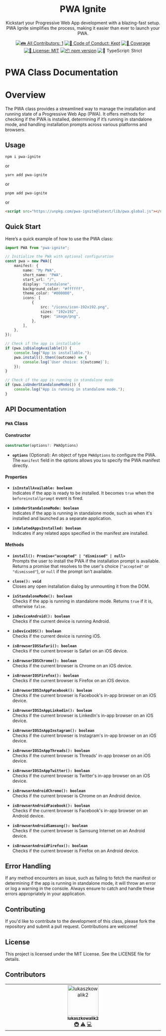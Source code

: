 <h1 align="center">PWA Ignite</h1>

<p align="center">
Kickstart your Progressive Web App development with a blazing-fast setup. 
PWA Ignite simplifies the process, making it easier than ever to launch your PWA.
</p>

<p align="center">
	<!-- prettier-ignore-start -->
	<!-- ALL-CONTRIBUTORS-BADGE:START - Do not remove or modify this section -->
	<a href="#contributors" target="_blank"><img alt="👪 All Contributors: 1" src="https://img.shields.io/badge/%F0%9F%91%AA_all_contributors-1-21bb42.svg" /></a>
<!-- ALL-CONTRIBUTORS-BADGE:END -->
	<!-- prettier-ignore-end -->
	<a href="https://github.com/lukaszkowalik2/pwa-ignite/blob/main/.github/CODE_OF_CONDUCT.md" target="_blank"><img alt="🤝 Code of Conduct: Kept" src="https://img.shields.io/badge/%F0%9F%A4%9D_code_of_conduct-kept-21bb42" /></a>
	<a href="https://codecov.io/gh/lukaszkowalik2/pwa-ignite" target="_blank"><img alt="🧪 Coverage" src="https://img.shields.io/codecov/c/github/lukaszkowalik2/pwa-ignite?label=%F0%9F%A7%AA%20coverage" /></a>
	<a href="https://github.com/lukaszkowalik2/pwa-ignite/blob/main/LICENSE.md" target="_blank"><img alt="📝 License: MIT" src="https://img.shields.io/badge/%F0%9F%93%9D_license-MIT-21bb42.svg"></a>
	<a href="http://npmjs.com/package/pwa-ignite"><img alt="📦 npm version" src="https://img.shields.io/npm/v/pwa-ignite?color=21bb42&label=%F0%9F%93%A6%20npm" /></a>
	<img alt="💪 TypeScript: Strict" src="https://img.shields.io/badge/%F0%9F%92%AA_typescript-strict-21bb42.svg" />
</p>

# PWA Class Documentation

# Overview

The PWA class provides a streamlined way to manage the installation and running state of a Progressive Web App (PWA).
It offers methods for checking if the PWA is installed, determining if it’s running in standalone mode, and handling installation prompts across various platforms and browsers.

## Usage

```shell
npm i pwa-ignite
```

or

```shell
yarn add pwa-ignite
```

or

```shell
pnpm add pwa-ignite
```

or

```html
<script src="https://unpkg.com/pwa-ignite@latest/lib/pwa.global.js"></script>
```

## Quick Start

Here’s a quick example of how to use the PWA class:

```typescript
import PWA from "pwa-ignite";

// Initialize the PWA with optional configuration
const pwa = new PWA({
	manifest: {
		name: "My PWA",
		short_name: "PWA",
		start_url: "/",
		display: "standalone",
		background_color: "#ffffff",
		theme_color: "#000000",
		icons: [
			{
				src: "/icons/icon-192x192.png",
				sizes: "192x192",
				type: "image/png",
			},
		],
	},
});

// Check if the app is installable
if (pwa.isDialogAvailable()) {
	console.log("App is installable.");
	pwa.install().then((outcome) => {
		console.log(`User choice: ${outcome}`);
	});
}

// Check if the app is running in standalone mode
if (pwa.isUnderStandaloneMode()) {
	console.log("App is running in standalone mode.");
}
```

## API Documentation

### `PWA` Class

#### Constructor

```typescript
constructor(options?: PWAOptions)
```

- **`options`** (Optional): An object of type `PWAOptions` to configure the PWA.
  The `manifest` field in the options allows you to specify the PWA manifest directly.

#### Properties

- **`isInstallAvailable: boolean`**  
  Indicates if the app is ready to be installed.
  It becomes `true` when the `beforeinstallprompt` event is fired.

- **`isUnderStandaloneMode: boolean`**  
  Indicates if the app is running in standalone mode, such as when it's installed and launched as a separate application.

- **`isRelatedAppsInstalled: boolean`**  
  Indicates if any related apps specified in the manifest are installed.

#### Methods

- **`install(): Promise<"accepted" | "dismissed" | null>`**  
  Prompts the user to install the PWA if the installation prompt is available.
  Returns a promise that resolves to the user's choice (`"accepted"` or `"dismissed"`), or `null` if the prompt isn’t available.

- **`close(): void`**  
  Closes any open installation dialog by unmounting it from the DOM.

- **`isStandaloneMode(): boolean`**  
  Checks if the app is running in standalone mode.
  Returns `true` if it is, otherwise `false`.

- **`isDeviceAndroid(): boolean`**  
  Checks if the current device is running Android.

- **`isDeviceIOS(): boolean`**  
  Checks if the current device is running iOS.

- **`isBrowserIOSSafari(): boolean`**  
  Checks if the current browser is Safari on an iOS device.

- **`isBrowserIOSChrome(): boolean`**  
  Checks if the current browser is Chrome on an iOS device.

- **`isBrowserIOSFirefox(): boolean`**  
  Checks if the current browser is Firefox on an iOS device.

- **`isBrowserIOSInAppFacebook(): boolean`**  
  Checks if the current browser is Facebook's in-app browser on an iOS device.

- **`isBrowserIOSInAppLinkedin(): boolean`**  
  Checks if the current browser is LinkedIn's in-app browser on an iOS device.

- **`isBrowserIOSInAppInstagram(): boolean`**  
  Checks if the current browser is Instagram's in-app browser on an iOS device.

- **`isBrowserIOSInAppThreads(): boolean`**  
  Checks if the current browser is Threads' in-app browser on an iOS device.

- **`isBrowserIOSInAppTwitter(): boolean`**  
  Checks if the current browser is Twitter's in-app browser on an iOS device.

- **`isBrowserAndroidChrome(): boolean`**  
  Checks if the current browser is Chrome on an Android device.

- **`isBrowserAndroidFacebook(): boolean`**  
  Checks if the current browser is Facebook's in-app browser on an Android device.

- **`isBrowserAndroidSamsung(): boolean`**  
  Checks if the current browser is Samsung Internet on an Android device.

- **`isBrowserAndroidFirefox(): boolean`**  
  Checks if the current browser is Firefox on an Android device.

## Error Handling

If any method encounters an issue, such as failing to fetch the manifest or determining if the app is running in standalone mode, it will throw an error or log a warning in the console.
Always ensure to catch and handle these errors appropriately in your application.

## Contributing

If you'd like to contribute to the development of this class, please fork the repository and submit a pull request.
Contributions are welcome!

## License

This project is licensed under the MIT License.
See the LICENSE file for details.

## Contributors

<!-- spellchecker: disable -->
<!-- ALL-CONTRIBUTORS-LIST:START - Do not remove or modify this section -->
<!-- prettier-ignore-start -->
<!-- markdownlint-disable -->
<table>
  <tbody>
    <tr>
      <td align="center" valign="top" width="14.28%"><a href="https://github.com/lukaszkowalik2"><img src="https://avatars.githubusercontent.com/u/87244916?v=4?s=100" width="100px;" alt="lukaszkowalik2"/><br /><sub><b>lukaszkowalik2</b></sub></a><br /><a href="#infra-lukaszkowalik2" title="Infrastructure (Hosting, Build-Tools, etc)">🚇</a> <a href="https://github.com/lukaszkowalik2/pwa-ignite/commits?author=lukaszkowalik2" title="Tests">⚠️</a> <a href="https://github.com/lukaszkowalik2/pwa-ignite/commits?author=lukaszkowalik2" title="Code">💻</a></td>
    </tr>
  </tbody>
</table>

<!-- markdownlint-restore -->
<!-- prettier-ignore-end -->

<!-- ALL-CONTRIBUTORS-LIST:END -->
<!-- spellchecker: enable -->
